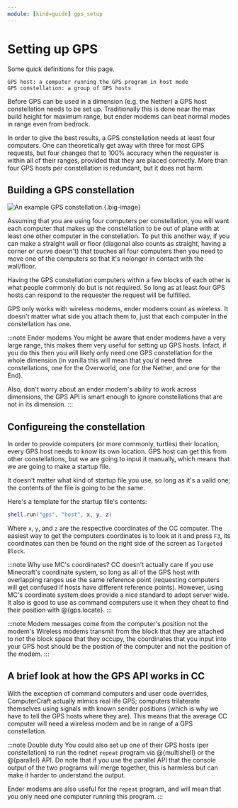 ```yaml
---
module: [kind=guide] gps_setup
---
```


# Setting up GPS
Some quick definitions for this page.
```
GPS host: a computer running the GPS program in host mode
GPS constellation: a group of GPS hosts
```

Before GPS can be used in a dimension (e.g. the Nether) a GPS host constellation needs to be set up. Traditionally this is done near the max build height for maximum range, but ender modems can beat normal modes in range even from bedrock.

In order to give the best results, a GPS constellation needs at least four computers. One can theoretically get away with three for most GPS requests, but four changes that to 100% accuracy when the requester is within all of their ranges, provided that they are placed correctly. More than four GPS hosts per constellation is redundant, but it does not harm.

## Building a GPS constellation
![An example GPS constellation.](images/gps-constellation-example.png){.big-image}

Assuming that you are using four computers per constellation, you will want each computer that makes up the constellation to be out of plane with at least one other computer in the constellation. To put this another way, if you can make a straight wall or floor (diagonal also counts as straight, having a corner or curve doesn't) that touches all four computers then you need to move one of the computers so that it's nolonger in contact with the wall/floor.

Having the GPS constellation computers within a few blocks of each other is what people commonly do but is not required. So long as at least four GPS hosts can respond to the requester the request will be fulfilled.

GPS only works with wireless modems, ender modems count as wireless. It doesn't matter what side you attach them to, just that each computer in the constellation has one.

:::note Ender modems
You might be aware that ender modems have a very large range, this makes them very useful for setting up GPS hosts. Infact, if you do this then you will likely only need one GPS constellation for the whole dimension (in vanilla this will mean that you'd need three constellations, one for the Overworld, one for the Nether, and one for the End).

Also, don't worry about an ender modem's ability to work across dimensions, the GPS API is smart enough to ignore constellations that are not in its dimension.
:::

## Configureing the constellation
In order to provide computers (or more commonly, turtles) their location, every GPS host needs to know its own location. GPS host can get this from other constellations, but we are going to input it manually, which means that we are going to make a startup file.

It doesn't matter what kind of startup file you use, so long as it's a valid one; the contents of the file is going to be the same.

Here's a template for the startup file's contents:
```lua
shell.run("gps", "host", x, y, z)
```
Where `x`, `y`, and `z` are the respective coordinates of the CC computer. The easiest way to get the computers coordinates is to look at it and press `F3`, its coordinates can then be found on the right side of the screen as `Targeted Block`.

:::note Why use MC's coordinates?
CC doesn't actually care if you use Minecraft's coordinate system, so long as all of the GPS host with overlapping ranges use the same reference point (requesting computers will get confused if hosts have different reference points). However, using MC's coordinate system does provide a nice standard to adopt server wide. It also is good to use as command computers use it when they cheat to find their position with @{gps.locate}.
:::

:::note Modem messages come from the computer's position not the modem's
Wireless modems transmit from the block that they are attached to *not* the block space that they occupy, the coordinates that you input into your GPS host should be the postion of the computer and not the position of the modem.
:::

## A brief look at how the GPS API works in CC
With the exception of command computers and user code overrides, ComputerCraft actually mimics real life GPS; computers trilaterate themselves using signals with known sender positions (which is why we have to tell the GPS hosts where they are). This means that the average CC computer will need a wireless modem and be in range of a GPS constellation.

:::note Double duty
You could also set up one of their GPS hosts (per constellation) to run the rednet `repeat` program via @{multishell} or the @{parallel} API. Do note that if you use the parallel API that the console output of the two programs will merge together, this is harmless but can make it harder to understand the output.

Ender modems are also useful for the `repeat` program, and will mean that you only need one computer running this program.
:::
